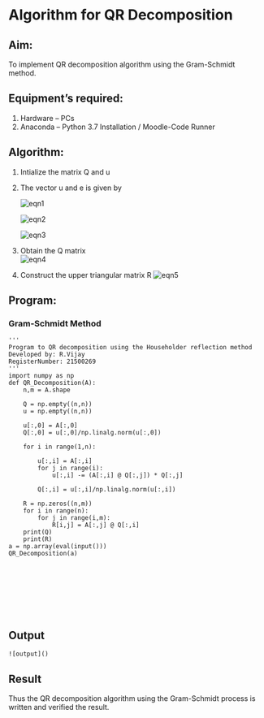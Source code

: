 # Algorithm for QR Decomposition
## Aim:
To implement QR decomposition algorithm using the Gram-Schmidt method.
## Equipment’s required:
1.	Hardware – PCs
2.	Anaconda – Python 3.7 Installation / Moodle-Code Runner
## Algorithm:
1.	Intialize the matrix Q and u
2.	The vector u and e is given by

    ![eqn1](./ex4.jpg)

    ![eqn2](./ex6.jpg)

    ![eqn3](./ex3.jpg)

3.	Obtain the Q matrix   
    ![eqn4](./ex1.jpg)
4.	Construct the upper triangular matrix R
    ![eqn5](./ex2.jpg)



## Program:
### Gram-Schmidt Method
```
''' 
Program to QR decomposition using the Householder reflection method
Developed by: R.Vijay
RegisterNumber: 21500269
'''
import numpy as np
def QR_Decomposition(A):
    n,m = A.shape
    
    Q = np.empty((n,n))
    u = np.empty((n,n))
    
    u[:,0] = A[:,0]
    Q[:,0] = u[:,0]/np.linalg.norm(u[:,0])
    
    for i in range(1,n):
        
        u[:,i] = A[:,i]
        for j in range(i):
            u[:,i] -= (A[:,i] @ Q[:,j]) * Q[:,j]
            
        Q[:,i] = u[:,i]/np.linalg.norm(u[:,i])
        
    R = np.zeros((n,m))
    for i in range(n):
        for j in range(i,m):
            R[i,j] = A[:,j] @ Q[:,i]
    print(Q)
    print(R)
a = np.array(eval(input()))
QR_Decomposition(a)
    








```

## Output
```
![output]()

```

## Result
Thus the QR decomposition algorithm using the Gram-Schmidt process is written and verified the result.
